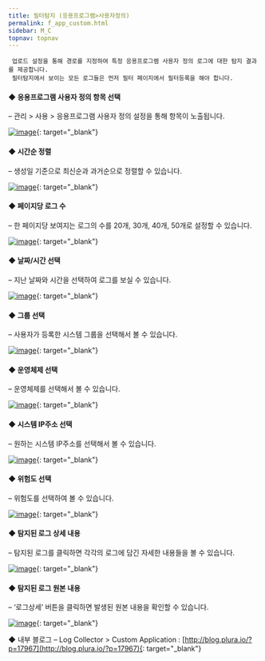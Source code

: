 ```yaml
---
title: 필터탐지 (응용프로그램>사용자정의)
permalink: f_app_custom.html
sidebar: M_C
topnav: topnav
---
```


     업로드 설정을 통해 경로를 지정하여 특정 응용프로그램 사용자 정의 로그에 대한 탐지 결과를 제공합니다.
     필터탐지에서 보이는 모든 로그들은 먼저 필터 페이지에서 필터등록을 해야 합니다.

#### ◆ 응용프로그램 사용자 정의 항목 선택
– 관리 > 사용 > 응용프로그램 사용자 정의 설정을 통해 항목이 노출됩니다.

[![image](/docs/images/Manual/common/filter/custom/1.png)](/docs/images/Manual/common/filter/custom/1.png){: target="_blank"}
 

#### ◆ 시간순 정렬
– 생성일 기준으로 최신순과 과거순으로 정렬할 수 있습니다.

 [![image](/docs/images/Manual/common/filter/custom/2.png)](/docs/images/Manual/common/filter/custom/2.png){: target="_blank"}

#### ◆ 페이지당 로그 수
– 한 페이지당 보여지는 로그의 수를 20개, 30개, 40개, 50개로 설정할 수 있습니다.

[![image](/docs/images/Manual/common/filter/custom/3.png)](/docs/images/Manual/common/filter/custom/3.png){: target="_blank"}
 

#### ◆ 날짜/시간 선택
– 지난 날짜와 시간을 선택하여 로그를 보실 수 있습니다.

[![image](/docs/images/Manual/common/filter/custom/4.png)](/docs/images/Manual/common/filter/custom/4.png){: target="_blank"}
 

#### ◆ 그룹 선택
– 사용자가 등록한 시스템 그룹을 선택해서 볼 수 있습니다.

[![image](/docs/images/Manual/common/filter/custom/5.png)](/docs/images/Manual/common/filter/custom/5.png){: target="_blank"}
 

#### ◆ 운영체제 선택
– 운영체제를 선택해서 볼 수 있습니다.

[![image](/docs/images/Manual/common/filter/custom/6.png)](/docs/images/Manual/common/filter/custom/6.png){: target="_blank"}
 

#### ◆ 시스템 IP주소 선택
– 원하는 시스템 IP주소를 선택해서 볼 수 있습니다.

[![image](/docs/images/Manual/common/filter/custom/7.png)](/docs/images/Manual/common/filter/custom/7.png){: target="_blank"}
 

#### ◆ 위험도 선택
– 위험도를 선택하여 볼 수 있습니다.

[![image](/docs/images/Manual/common/filter/custom/8.png)](/docs/images/Manual/common/filter/custom/8.png){: target="_blank"}
 

#### ◆ 탐지된 로그 상세 내용
– 탐지된 로그를 클릭하면 각각의 로그에 담긴 자세한 내용들을 볼 수 있습니다.

[![image](/docs/images/Manual/common/filter/custom/9.png)](/docs/images/Manual/common/filter/custom/9.png){: target="_blank"}
 

#### ◆ 탐지된 로그 원본 내용
– ‘로그상세’ 버튼을 클릭하면 발생된 원본 내용을 확인할 수 있습니다.

[![image](/docs/images/Manual/common/filter/custom/10.png)](/docs/images/Manual/common/filter/custom/10.png){: target="_blank"}

◆ 내부 블로그
– Log Collector > Custom Application : [http://blog.plura.io/?p=17967](http://blog.plura.io/?p=17967){: target="_blank"}